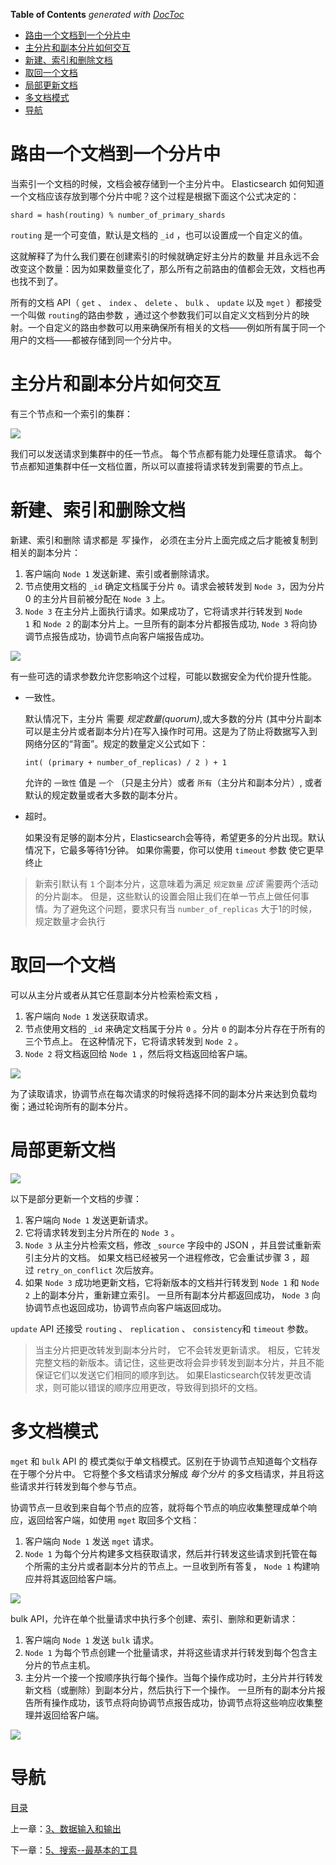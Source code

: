 <!-- START doctoc generated TOC please keep comment here to allow auto update -->
<!-- DON'T EDIT THIS SECTION, INSTEAD RE-RUN doctoc TO UPDATE -->
**Table of Contents**  *generated with [DocToc](https://github.com/thlorenz/doctoc)*

- [路由一个文档到一个分片中](#%E8%B7%AF%E7%94%B1%E4%B8%80%E4%B8%AA%E6%96%87%E6%A1%A3%E5%88%B0%E4%B8%80%E4%B8%AA%E5%88%86%E7%89%87%E4%B8%AD)
- [主分片和副本分片如何交互](#%E4%B8%BB%E5%88%86%E7%89%87%E5%92%8C%E5%89%AF%E6%9C%AC%E5%88%86%E7%89%87%E5%A6%82%E4%BD%95%E4%BA%A4%E4%BA%92)
- [新建、索引和删除文档](#%E6%96%B0%E5%BB%BA%E7%B4%A2%E5%BC%95%E5%92%8C%E5%88%A0%E9%99%A4%E6%96%87%E6%A1%A3)
- [取回一个文档](#%E5%8F%96%E5%9B%9E%E4%B8%80%E4%B8%AA%E6%96%87%E6%A1%A3)
- [局部更新文档](#%E5%B1%80%E9%83%A8%E6%9B%B4%E6%96%B0%E6%96%87%E6%A1%A3)
- [多文档模式](#%E5%A4%9A%E6%96%87%E6%A1%A3%E6%A8%A1%E5%BC%8F)
- [导航](#%E5%AF%BC%E8%88%AA)

<!-- END doctoc generated TOC please keep comment here to allow auto update -->

# 路由一个文档到一个分片中

当索引一个文档的时候，文档会被存储到一个主分片中。 Elasticsearch 如何知道一个文档应该存放到哪个分片中呢？这个过程是根据下面这个公式决定的：

```
shard = hash(routing) % number_of_primary_shards
```

`routing` 是一个可变值，默认是文档的 `_id` ，也可以设置成一个自定义的值。

这就解释了为什么我们要在创建索引的时候就确定好主分片的数量 并且永远不会改变这个数量：因为如果数量变化了，那么所有之前路由的值都会无效，文档也再也找不到了。

所有的文档 API（ `get` 、 `index` 、 `delete` 、 `bulk` 、 `update` 以及 `mget` ）都接受一个叫做 `routing`的路由参数 ，通过这个参数我们可以自定义文档到分片的映射。一个自定义的路由参数可以用来确保所有相关的文档——例如所有属于同一个用户的文档——都被存储到同一个分片中。

# 主分片和副本分片如何交互

有三个节点和一个索引的集群：

![](img/chap4/img0.png)

我们可以发送请求到集群中的任一节点。 每个节点都有能力处理任意请求。 每个节点都知道集群中任一文档位置，所以可以直接将请求转发到需要的节点上。 

# 新建、索引和删除文档

新建、索引和删除 请求都是 *写* 操作， 必须在主分片上面完成之后才能被复制到相关的副本分片：

1. 客户端向 `Node 1` 发送新建、索引或者删除请求。
2. 节点使用文档的 `_id` 确定文档属于分片 `0`。请求会被转发到 `Node 3`，因为分片 0 的主分片目前被分配在 `Node 3` 上。
3. `Node 3` 在主分片上面执行请求。如果成功了，它将请求并行转发到 `Node 1` 和 `Node 2` 的副本分片上。一旦所有的副本分片都报告成功, `Node 3` 将向协调节点报告成功，协调节点向客户端报告成功。

![](img/chap4/img1.png)

有一些可选的请求参数允许您影响这个过程，可能以数据安全为代价提升性能。

- 一致性。

  默认情况下，主分片 需要 *规定数量(quorum)*,或大多数的分片 (其中分片副本可以是主分片或者副本分片)在写入操作时可用。这是为了防止将数据写入到网络分区的“背面”。规定的数量定义公式如下：

  ```
  int( (primary + number_of_replicas) / 2 ) + 1
  ```

  允许的 `一致性` 值是 `一个` （只是主分片）或者 `所有`（主分片和副本分片）, 或者默认的规定数量或者大多数的副本分片。

- 超时。

  如果没有足够的副本分片，Elasticsearch会等待，希望更多的分片出现。默认情况下，它最多等待1分钟。 如果你需要，你可以使用 `timeout` 参数 使它更早终止

> 新索引默认有 `1` 个副本分片，这意味着为满足 `规定数量` *应该* 需要两个活动的分片副本。 但是，这些默认的设置会阻止我们在单一节点上做任何事情。为了避免这个问题，要求只有当 `number_of_replicas` 大于1的时候，规定数量才会执行

# 取回一个文档

可以从主分片或者从其它任意副本分片检索检索文档 ，

1. 客户端向 `Node 1` 发送获取请求。
2. 节点使用文档的 `_id` 来确定文档属于分片 `0` 。分片 `0` 的副本分片存在于所有的三个节点上。 在这种情况下，它将请求转发到 `Node 2` 。
3. `Node 2` 将文档返回给 `Node 1` ，然后将文档返回给客户端。

![](img/chap4/img2.png)

为了读取请求，协调节点在每次请求的时候将选择不同的副本分片来达到负载均衡；通过轮询所有的副本分片。

# 局部更新文档

![](img/chap4/img3.png)

以下是部分更新一个文档的步骤：

1. 客户端向 `Node 1` 发送更新请求。
2. 它将请求转发到主分片所在的 `Node 3` 。
3. `Node 3` 从主分片检索文档，修改 `_source` 字段中的 JSON ，并且尝试重新索引主分片的文档。 如果文档已经被另一个进程修改，它会重试步骤 3 ，超过 `retry_on_conflict` 次后放弃。
4. 如果 `Node 3` 成功地更新文档，它将新版本的文档并行转发到 `Node 1` 和 `Node 2` 上的副本分片，重新建立索引。 一旦所有副本分片都返回成功， `Node 3` 向协调节点也返回成功，协调节点向客户端返回成功。

`update` API 还接受 `routing` 、 `replication` 、 `consistency`和 `timeout` 参数。

> 当主分片把更改转发到副本分片时， 它不会转发更新请求。 相反，它转发完整文档的新版本。请记住，这些更改将会异步转发到副本分片，并且不能保证它们以发送它们相同的顺序到达。 如果Elasticsearch仅转发更改请求，则可能以错误的顺序应用更改，导致得到损坏的文档。

# 多文档模式

`mget` 和 `bulk` API 的 模式类似于单文档模式。区别在于协调节点知道每个文档存在于哪个分片中。 它将整个多文档请求分解成 *每个分片* 的多文档请求，并且将这些请求并行转发到每个参与节点。

协调节点一旦收到来自每个节点的应答，就将每个节点的响应收集整理成单个响应，返回给客户端，如使用 `mget` 取回多个文档：

1. 客户端向 `Node 1` 发送 `mget` 请求。
2. `Node 1` 为每个分片构建多文档获取请求，然后并行转发这些请求到托管在每个所需的主分片或者副本分片的节点上。一旦收到所有答复， `Node 1` 构建响应并将其返回给客户端。

![](img/chap4/img4.png)

bulk API，允许在单个批量请求中执行多个创建、索引、删除和更新请求：

1. 客户端向 `Node 1` 发送 `bulk` 请求。
2. `Node 1` 为每个节点创建一个批量请求，并将这些请求并行转发到每个包含主分片的节点主机。
3. 主分片一个接一个按顺序执行每个操作。当每个操作成功时，主分片并行转发新文档（或删除）到副本分片，然后执行下一个操作。 一旦所有的副本分片报告所有操作成功，该节点将向协调节点报告成功，协调节点将这些响应收集整理并返回给客户端。

![](img/chap4/img5.png)


# 导航

[目录](README.md)

上一章：[3、数据输入和输出](3、数据输入和输出.md)

下一章：[5、搜索--最基本的工具](5、搜索--最基本的工具.md)
